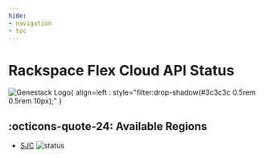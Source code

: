 ```yaml
---
hide:
- navigation
- toc
---
```


# Rackspace Flex Cloud API Status

![Genestack Logo](assets/images/genestack-cropped-small.png){ align=left : style="filter:drop-shadow(#3c3c3c 0.5rem 0.5rem 10px);" }

## :octicons-quote-24: Available Regions

- [SJC](https://status.api.sjc3.rackspacecloud.com/) ![status](https://img.shields.io/endpoint?url=https%3A%2F%2Fraw.githubusercontent.com%2Frackerlabs%2Frs-flex-uptime%2Frefs%2Fheads%2Fmaster%2Fstatus.json)
